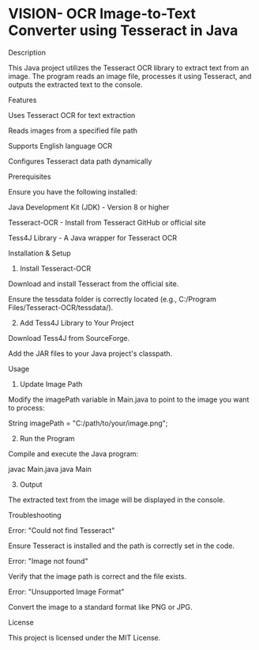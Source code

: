 # VISION- OCR Image-to-Text Converter using Tesseract in Java

Description

This Java project utilizes the Tesseract OCR library to extract text from an image. The program reads an image file, processes it using Tesseract, and outputs the extracted text to the console.

Features

Uses Tesseract OCR for text extraction

Reads images from a specified file path

Supports English language OCR

Configures Tesseract data path dynamically

Prerequisites

Ensure you have the following installed:

Java Development Kit (JDK) - Version 8 or higher

Tesseract-OCR - Install from Tesseract GitHub or official site

Tess4J Library - A Java wrapper for Tesseract OCR

Installation & Setup

1. Install Tesseract-OCR

Download and install Tesseract from the official site.

Ensure the tessdata folder is correctly located (e.g., C:/Program Files/Tesseract-OCR/tessdata/).

2. Add Tess4J Library to Your Project

Download Tess4J from SourceForge.

Add the JAR files to your Java project's classpath.

Usage

1. Update Image Path

Modify the imagePath variable in Main.java to point to the image you want to process:

String imagePath = "C:/path/to/your/image.png";

2. Run the Program

Compile and execute the Java program:

javac Main.java
java Main

3. Output

The extracted text from the image will be displayed in the console.

Troubleshooting

Error: "Could not find Tesseract"

Ensure Tesseract is installed and the path is correctly set in the code.

Error: "Image not found"

Verify that the image path is correct and the file exists.

Error: "Unsupported Image Format"

Convert the image to a standard format like PNG or JPG.

License

This project is licensed under the MIT License.
